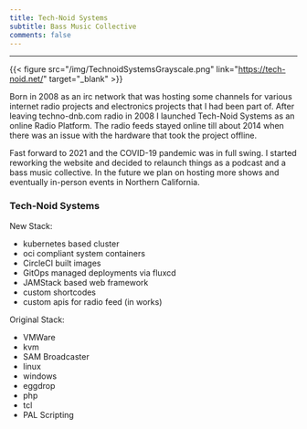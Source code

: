 ```yaml
---
title: Tech-Noid Systems
subtitle: Bass Music Collective
comments: false
---
```


---
{{< figure src="/img/TechnoidSystemsGrayscale.png" link="https://tech-noid.net/" target="_blank" >}}

Born in 2008 as an irc network that was hosting some channels for various internet radio projects and electronics projects that I had been part of.  After leaving techno-dnb.com radio in 2008 I launched Tech-Noid Systems as an online Radio Platform.  The radio feeds stayed online till about 2014 when there was an issue with the hardware that took the project offline.  

Fast forward to 2021 and the COVID-19 pandemic was in full swing.  I started reworking the website and decided to relaunch things as a podcast and a bass music collective.  In the future we plan on hosting more shows and eventually in-person events in Northern California.

### Tech-Noid Systems

New Stack:
- kubernetes based cluster
- oci compliant system containers
- CircleCI built images
- GitOps managed deployments via fluxcd
- JAMStack based web framework
- custom shortcodes
- custom apis for radio feed (in works)

Original Stack:  
- VMWare
- kvm
- SAM Broadcaster
- linux
- windows
- eggdrop
- php
- tcl
- PAL Scripting
